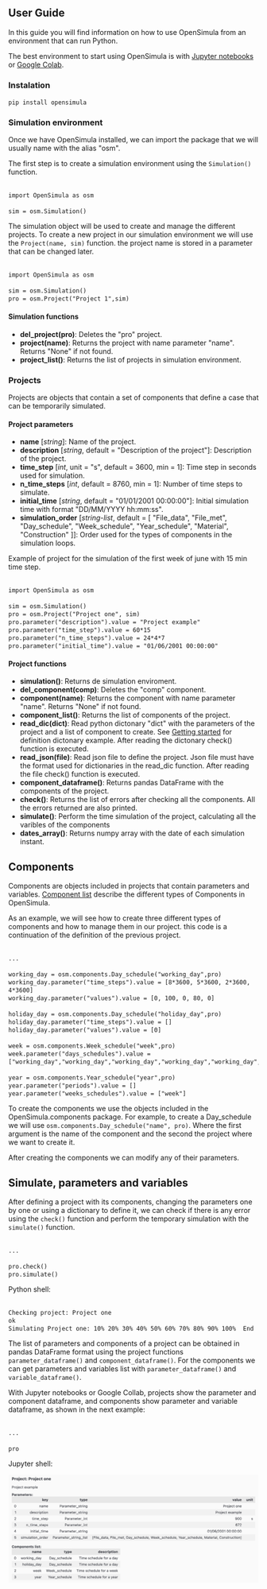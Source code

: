 ## User Guide

In this guide you will find information on how to use OpenSimula from an environment that can run Python.

The best environment to start using OpenSimula is with [Jupyter notebooks](https://jupyter.org/) or [Google Colab](https://colab.research.google.com/).

### Instalation

    pip install opensimula

### Simulation environment

Once we have OpenSimula installed, we can import the package that we will usually name with the alias "osm".

The first step is to create a simulation environment using the `Simulation()` function.

<pre><code class="python">
import OpenSimula as osm

sim = osm.Simulation()
</code></pre>

The simulation object will be used to create and manage the different projects. To create a new project in our simulation environment we will use the `Project(name, sim)` function. the project name is stored in a parameter that can be changed later.

<pre><code class="python">
import OpenSimula as osm

sim = osm.Simulation()
pro = osm.Project("Project 1",sim)
</code></pre>

#### Simulation functions

- **del_project(pro)**: Deletes the "pro" project.
- **project(name)**: Returns the project with name parameter "name". Returns "None" if not found.
- **project_list()**: Returns the list of projects in simulation environment.

### Projects

Projects are objects that contain a set of components that define a case that can be temporarily simulated.

#### Project parameters

- **name** [_string_]: Name of the project.
- **description** [_string_, default = "Description of the project"]: Description of the project.
- **time_step** [_int_, unit = "s", default = 3600, min = 1]: Time step in seconds used for simulation. 
- **n_time_steps** [_int_, default = 8760, min = 1]: Number of time steps to simulate. 
- **initial_time** [_string_, default = "01/01/2001 00:00:00"]: Initial simulation time with format "DD/MM/YYYY hh:mm:ss".
- **simulation_order** [_string-list_, default = [
                    "File_data",
                    "File_met",
                    "Day_schedule",
                    "Week_schedule",
                    "Year_schedule",
                    "Material",
                    "Construction"
                ]]: Order used for the types of components in the simulation loops.

Example of project for the simulation of the first week of june with 15 min time step.

<pre><code class="python">
import OpenSimula as osm

sim = osm.Simulation()
pro = osm.Project("Project one", sim)
pro.parameter("description").value = "Project example"
pro.parameter("time_step").value = 60*15
pro.parameter("n_time_steps").value = 24*4*7
pro.parameter("initial_time").value = "01/06/2001 00:00:00"
</code></pre>

#### Project functions

- **simulation()**: Returns de simulation enviroment.
- **del_component(comp)**: Deletes the "comp" component.
- **component(name)**: Returns the component with name parameter "name". Returns "None" if not found.
- **component_list()**: Returns the list of components of the project.
- **read_dic(dict)**: Read python dictonary "dict" with the parameters of the project and a list of component to create. See [Getting started](getting_started.md) for definition dictonary example. After reading the dictonary check() function is executed.
- **read_json(file)**: Read json file to define the project. Json file must have the format used for dictionaries in the read_dic function. After reading the file check() function is executed.
- **component_dataframe()**: Returns pandas DataFrame with the components of the project.
- **check()**: Returns the list of errors after checking all the components. All the errors returned are also printed.
- **simulate()**: Perform the time simulation of the project, calculating all the varibles of the components
- **dates_array()**: Returns numpy array with the date of each simulation instant.

## Components

Components are objects included in projects that contain parameters and variables. [Component list](component_list.md) describe the different types of Components in OpenSimula.

As an example, we will see how to create three different types of components and how to manage them in our project. this code is a continuation of the definition of the previous project.

<pre><code class="python">
...

working_day = osm.components.Day_schedule("working_day",pro)
working_day.parameter("time_steps").value = [8*3600, 5*3600, 2*3600, 4*3600]
working_day.parameter("values").value = [0, 100, 0, 80, 0]

holiday_day = osm.components.Day_schedule("holiday_day",pro)
holiday_day.parameter("time_steps").value = []
holiday_day.parameter("values").value = [0]

week = osm.components.Week_schedule("week",pro)
week.parameter("days_schedules").value = ["working_day","working_day","working_day","working_day","working_day","holiday_day","holiday_day"]

year = osm.components.Year_schedule("year",pro)
year.parameter("periods").value = []
year.parameter("weeks_schedules").value = ["week"]
</code></pre>

To create the components we use the objects included in the OpenSimula.components package. For example, to create a Day_schedule we will use `osm.components.Day_schedule("name", pro)`. Where the first argument is the name of the component and the second the project where we want to create it.

After creating the components we can modify any of their parameters.

## Simulate, parameters and variables

After defining a project with its components, changing the parameters one by one or using a dictionary to define it, we can check if there is any error using the `check()` function and perform the temporary simulation with the `simulate()` function.

<pre><code class="python">
...

pro.check()
pro.simulate()
</code></pre>

Python shell:

<pre><code class="shell">
Checking project: Project one
ok
Simulating Project one: 10% 20% 30% 40% 50% 60% 70% 80% 90% 100%  End
</code></pre>

The list of parameters and components of a project can be obtained in pandas DataFrame format using the project functions `parameter_dataframe()` and `component_dataframe()`. For the components we can get parameters and variables list with  `parameter_dataframe()` and `variable_dataframe()`.

With Jupyter notebooks or Google Collab, projects show the parameter and component dataframe, and components show parameter and variable dataframe, as shown in the next example:

<pre><code class="python">
...

pro
</code></pre>
Jupyter shell:

![Project in jupyter](img/project_in_jupyter.png)








